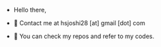 - Hello there,
- 📧 Contact me at hsjoshi28 [at] gmail [dot] com

- 📂 You can check my repos and refer to my codes.
<!---
hsjoshi28/hsjoshi28 is a ✨ special ✨ repository because its `README.md` (this file) appears on your GitHub profile.
You can click the Preview link to take a look at your changes.
--->
